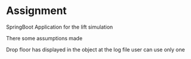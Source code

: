 # Assignment
SpringBoot Application for the lift simulation

There some assumptions made 

Drop floor has displayed in the object at the log file
user can use only one
